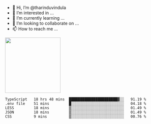 - 👋 Hi, I’m @tharinduvindula
- 👀 I’m interested in ...
- 🌱 I’m currently learning ...
- 💞️ I’m looking to collaborate on ...
- 📫 How to reach me ...

<!---
tharinduvindula/tharinduvindula is a ✨ special ✨ repository because its `README.md` (this file) appears on your GitHub profile.
You can click the Preview link to take a look at your changes.
--->

<img height="180em" src="https://github-readme-stats.vercel.app/api?username=tharinduvindula&show_icons=true&hide_border=false&&count_private=true&include_all_commits=true" />


<!--START_SECTION:waka-->
```text
TypeScript   18 hrs 48 mins  ██████████████████████▓░░   91.19 % 
.env file    51 mins         █░░░░░░░░░░░░░░░░░░░░░░░░   04.18 % 
LESS         18 mins         ▒░░░░░░░░░░░░░░░░░░░░░░░░   01.49 % 
JSON         18 mins         ▒░░░░░░░░░░░░░░░░░░░░░░░░   01.49 % 
CSS          9 mins          ▒░░░░░░░░░░░░░░░░░░░░░░░░   00.76 % 
```
<!--END_SECTION:waka-->
